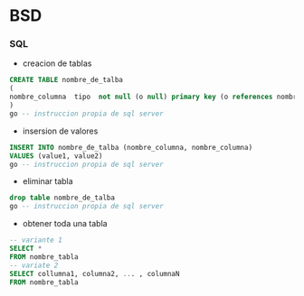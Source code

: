 # BSD

### SQL

* creacion de tablas


```SQL
CREATE TABLE nombre_de_talba
(
nombre_columna  tipo  not null (o null) primary key (o references nombre_de_talba)
)
go -- instruccion propia de sql server
```
* insersion de valores

```SQL
INSERT INTO nombre_de_talba (nombre_columna, nombre_columna)
VALUES (value1, value2)
go -- instruccion propia de sql server
```


* eliminar tabla

```SQL
drop table nombre_de_talba
go -- instruccion propia de sql server
```

* obtener toda una tabla

```SQL
-- variante 1
SELECT *
FROM nombre_tabla
-- variate 2
SELECT collumna1, columna2, ... , columnaN
FROM nombre_tabla
```

